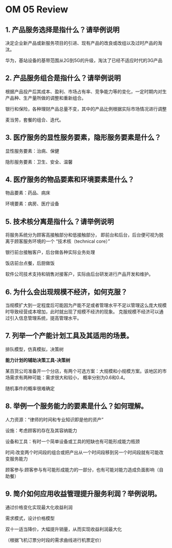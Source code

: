 # OM 05 Review


## 1. 产品服务选择是指什么？请举例说明 

决定企业新产品或新服务项目的引进、现有产品的改良或改组以及过时产品的淘汰。

华为，基站设备的基带范围从2G到5G的升级，淘汰了已经不适应时代的3G产品

## 2. 产品服务组合是指什么？请举例说明 

根据产品投产后其成本、盈利、市场占有率、竞争能力等的变化，一定时期内对生产品种、生产量所做的调整和重新组合。

银行和保险，各种理财产品总量不变，其中的产品比例根据实际市场情况进行调整

麦当劳，套餐的组合、迭代。

## 3. 医疗服务的显性服务要素，隐形服务要素是什么？ 

显性服务要素：治病、保健

隐形服务要素：卫生、安全、温馨

## 4. 医疗服务的物品要素和环境要素是什么？ 

物品要素：药品、病床

环境要素：病房、医疗设备

## 5. 技术核分离是指什么？请举例说明 

将服务系统分为顾客高接触部分和低接触部分， 即前台和后台，后台便可视为脱离于顾客服务环境的一个 “技术核（technical core）”

银行前台接触客户，后台做各种实际业务处理

饭店前台点餐，后厨做饭

软件公司技术支持和销售对接客户，实际由后台研发进行产品开发和维护。

## 6. 为什么会出现规模不经济，如何克服？ 
当规模扩大到一定程度后可能因为产能不足或者管理水平不足以管理这么庞大规模时导致经营成本增加，此时就出现了规模不经济的现象。
克服规模不经济可以通过引入信息管理系统，提高管理水平。

## 7. 列举一个产能计划工具及其适用的场景。 

排队模型，仿真模拟，决策树

**能力计划的辅助决策工具-决策树**

某百货公司准备开一个分店，有两个可选方案：大规模和小规模方案。该地区的市场需求有两种可能：需求很大和较小， 概率分别为0.6和0.4。

随机事件的概率很难确定

## 8. 举例一个服务能力的要素是什么？如何理解。 

人力资源：“律师的时间和专业知识即是他的资产” 

设施：考虑顾客的存在及其容纳能力 

设备和工具：有时一个简单设备或工具的短缺也有可能形成能力瓶颈 

时间:改变两个时间段的组合或把产出从一个时间段移到另一个时间段就有可能改变服务能力

顾客参与:顾客参与有可能形成能力的一部分，也有可能对能力造成负面影响（自助餐）

## 9. 简介如何应用收益管理提升服务利润？举例说明。

通过价格变化实现最大化收益利润

需求模式，设计价格模型

双十一适当降价，大幅提升销量，从而实现收益利润最大化

（根据飞机订票分时段的需求曲线进行机票定价）
